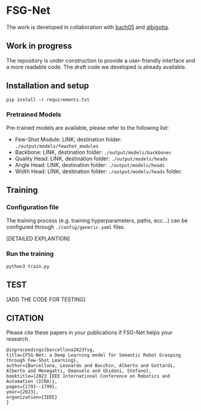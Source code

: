 # FSG-Net

The work is developed in collaboration with [bach05](https://github.com/bach05) and [albigotta](https://github.com/albigotta).

## Work in progress

The repository is under construction to provide a user-friendly interface and a more readable code. The draft code we developed is already available. 

## Installation and setup
```commandline
pip install -r requirements.txt
```
### Pretrained Models

Pre-trained models are available, please refer to the following list:

- Few-Shot Module: LINK, destination folder: `./output/models/fewshot_modules`
- Backbone: LINK, destination folder: `./output/models/backbones`
- Quality Head: LINK, destination folder: `./output/models/heads`
- Angle Head: LINK, destination folder: `./output/models/heads`
- Width Head: LINK, destination folder: `./output/models/heads`
 folder. 

## Training

### Configuration file
The training process (e.g. training hyperparameters, paths, ecc...) can be configured through `./config/generic.yaml` files. 

[DETAILED EXPLANTION]

### Run the training

```commandline
python3 train.py
```

## TEST

[ADD THE CODE FOR TESTING]

## CITATION
Please cite these papers in your publications if FSG-Net helps your research.

    @inproceedings{barcellona2023fsg,
    title={FSG-Net: a Deep Learning model for Semantic Robot Grasping through Few-Shot Learning},
    author={Barcellona, Leonardo and Bacchin, Alberto and Gottardi, Alberto and Menegatti, Emanuele and Ghidoni, Stefano},
    booktitle={2023 IEEE International Conference on Robotics and Automation (ICRA)},
    pages={1793--1799},
    year={2023},
    organization={IEEE}
    }
